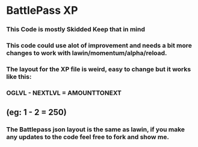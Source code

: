 # BattlePass XP
### This Code is mostly Skidded Keep that in mind

### This code could use alot of improvement and needs a bit more changes to work with lawin/momentum/alpha/reload.

### The layout for the XP file is weird, easy to change but it works like this:

### OGLVL - NEXTLVL = AMOUNTTONEXT
## (eg: 1 - 2 = 250)

### The Battlepass json layout is the same as lawin, if you make any updates to the code feel free to fork and show me.
